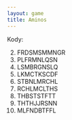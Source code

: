 ```yaml
---
layout: game
title: Aminos
---
```


Kody:

  2. FRDSMSMMNGR
  3. PLFRMNLQSN
  4. LSMBRGNSLQ
  5. LKMCTKSCDF
  6. STBNLMRCHL
  7. RCHLMCLTHS 
  8. THBSTSTFTT
  9. THTHJJRSNN
10. MLFNDBTFFL
